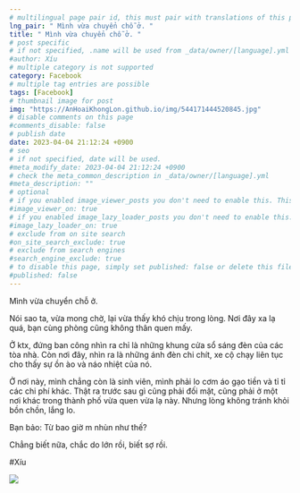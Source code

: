 ```yaml
---
# multilingual page pair id, this must pair with translations of this page. (This name must be unique)
lng_pair: " Mình vừa chuyển chỗ ở. "
title: " Mình vừa chuyển chỗ ở. "
# post specific
# if not specified, .name will be used from _data/owner/[language].yml
#author: Xíu
# multiple category is not supported
category: Facebook
# multiple tag entries are possible
tags: [Facebook]
# thumbnail image for post
img: "https://AnHoaiKhongLon.github.io/img/544171444520845.jpg"
# disable comments on this page
#comments_disable: false
# publish date
date: 2023-04-04 21:12:24 +0900
# seo
# if not specified, date will be used.
#meta_modify_date: 2023-04-04 21:12:24 +0900
# check the meta_common_description in _data/owner/[language].yml
#meta_description: ""
# optional
# if you enabled image_viewer_posts you don't need to enable this. This is only if image_viewer_posts = false
#image_viewer_on: true
# if you enabled image_lazy_loader_posts you don't need to enable this. This is only if image_lazy_loader_posts = false
#image_lazy_loader_on: true
# exclude from on site search
#on_site_search_exclude: true
# exclude from search engines
#search_engine_exclude: true
# to disable this page, simply set published: false or delete this file
#published: false
---
```

Mình vừa chuyển chỗ ở.

Nói sao ta, vừa mong chờ, lại vừa thấy khó chịu trong lòng. Nơi đây xa lạ quá, bạn cùng phòng cũng không thân quen mấy.

Ở ktx, đứng ban công nhìn ra chỉ là những khung cửa sổ sáng đèn của các tòa nhà. Còn nơi đây, nhìn ra là những ánh đèn chi chít, xe cộ chạy liên tục cho thấy sự ồn ào và náo nhiệt của nó.

Ở nơi này, mình chẳng còn là sinh viên, mình phải lo cơm áo gạo tiền và tỉ tỉ các chi phí khác. Thật ra trước sau gì cũng phải đối mặt, cũng phải ở một nơi khác trong thành phố vừa quen vừa lạ này. Nhưng lòng không tránh khỏi bồn chồn, lắng lo. 

Bạn bảo: Từ bao giờ m nhùn như thế?

Chẳng biết nữa, chắc do lớn rồi, biết sợ rồi.

#Xíu
<!-- outline-end -->
<img src= "https://AnHoaiKhongLon.github.io/img/544171444520845.jpg">